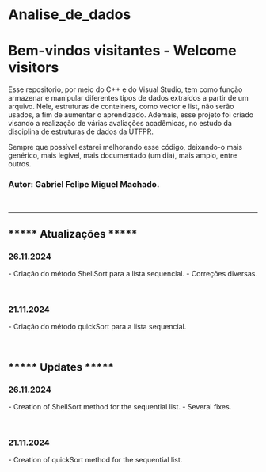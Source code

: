 # Analise_de_dados

<h1> Bem-vindos visitantes - Welcome visitors </h1>

<p>
Esse repositorio, por meio do C++ e do Visual Studio, tem como função armazenar e manipular diferentes tipos de dados extraídos a partir de um arquivo. Nele, estruturas de conteiners, como vector e list, não serão usados, a fim de aumentar o aprendizado.
Ademais, esse projeto foi criado visando a realização de várias avaliações acadêmicas, no estudo da disciplina de estruturas de dados da UTFPR.

Sempre que possível estarei melhorando esse código, deixando-o mais genérico, mais legível, mais documentado (um dia), mais amplo, entre outros.
</p>
<h3> Autor: Gabriel Felipe Miguel Machado. </h3> 
<br>
<hr>
<h2> ***** Atualizações ***** </h2>
<h3> 26.11.2024 </h3>
<p>
  - Criação do método ShellSort para a lista sequencial.
  - Correções diversas.
</p>
<br>
<h3> 21.11.2024 </h3>
<p>
  - Criação do método quickSort para a lista sequencial.
</p>
<br>
<h2> ***** Updates ***** </h2>
<h3> 26.11.2024 </h3>
<p>
  - Creation of ShellSort method for the sequential list.
  - Several fixes.
</p>
<br>
<h3> 21.11.2024 </h3>
<p>
  - Creation of quickSort method for the sequential list.
</p>
